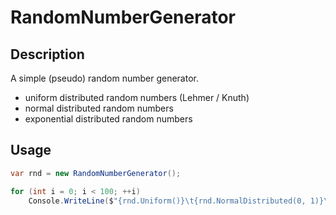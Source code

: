 # RandomNumberGenerator

## Description

A simple (pseudo) random number generator.

* uniform distributed random numbers (Lehmer / Knuth)  
* normal distributed random numbers  
* exponential distributed random numbers

## Usage

```csharp
var rnd = new RandomNumberGenerator();

for (int i = 0; i < 100; ++i)
    Console.WriteLine($"{rnd.Uniform()}\t{rnd.NormalDistributed(0, 1)}\t{rnd.ExponentialDistributed(2.5)}");
```